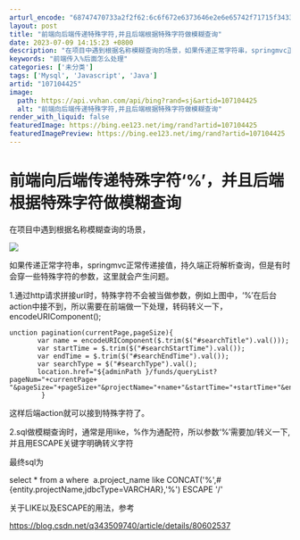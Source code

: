 ```yaml
---
arturl_encode: "68747470733a2f2f62:6c6f672e6373646e2e6e65742f71715f34333033383936352f:61727469636c652f64657461696c732f313037313034343235"
layout: post
title: "前端向后端传递特殊字符,并且后端根据特殊字符做模糊查询"
date: 2023-07-09 14:15:23 +0800
description: "在项目中遇到根据名称模糊查询的场景，如果传递正常字符串，springmvc正常传递接值，持久端正将解"
keywords: "前端传入%后面怎么处理"
categories: ['未分类']
tags: ['Mysql', 'Javascript', 'Java']
artid: "107104425"
image:
  path: https://api.vvhan.com/api/bing?rand=sj&artid=107104425
  alt: "前端向后端传递特殊字符,并且后端根据特殊字符做模糊查询"
render_with_liquid: false
featuredImage: https://bing.ee123.net/img/rand?artid=107104425
featuredImagePreview: https://bing.ee123.net/img/rand?artid=107104425
---
```


# 前端向后端传递特殊字符‘%’，并且后端根据特殊字符做模糊查询

在项目中遇到根据名称模糊查询的场景，

![](https://i-blog.csdnimg.cn/blog_migrate/924cb17688108493fc3c6c5b4114c84a.png)

如果传递正常字符串，springmvc正常传递接值，持久端正将解析查询，但是有时会穿一些特殊字符的参数，这里就会产生问题。

1.通过http请求拼接url时，特殊字符不会被当做参数，例如上图中，‘%’在后台action中接不到，所以需要在前端做一下处理，转码转义一下，encodeURIComponent();

```
unction pagination(currentPage,pageSize){
	   var name = encodeURIComponent($.trim($("#searchTitle").val()));
	   var startTime = $.trim($("#searchStartTime").val());
	   var endTime = $.trim($("#searchEndTime").val());
	   var searchType = $("#searchType").val();
	   location.href="${adminPath }/funds/queryList?pageNum="+currentPage+
"&pageSize="+pageSize+"&projectName="+name+"&startTime="+startTime+"&endTime="+endTime;
	   	}
```

这样后端action就可以接到特殊字符了。

2.sql做模糊查询时，通常是用like，%作为通配符，所以参数‘%’需要加/转义一下,并且用ESCAPE关键字明确转义字符

最终sql为

select \* from a where  a.project\_name like CONCAT('%',#{entity.projectName,jdbcType=VARCHAR},'%') ESCAPE '/'

关于LIKE以及ESCAPE的用法，参考

<https://blog.csdn.net/q343509740/article/details/80602537>